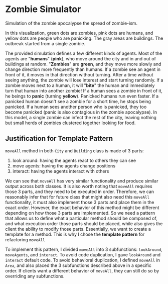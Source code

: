 # Zombie Simulator

Simulation of the zombie apocalypse the spread of zombie-ism.

In this visualization, green dots are zombies, pink dots are humans, and yellow dots are people who are panicking. The gray areas are buildings. The outbreak started from a single zombie.

The provided simulation defines a few different kinds of agents. Most of the agents are "**humans**" (**pink**), who move around the city and in and out of buildings at random. "**Zombies**" are **green**, and they move more slowly and change direction more frequently than humans. If a zombie see an agent in front of it, it moves in that direction without turning. After a time without seeing anything, the zombie will lose interest and start turning randomly. If a zombie moves next to a human, it will "**bite**" the human and immediately turn that human into another zombie! If a human sees a zombie in front of it, he beings to **panic** (turning **yellow**). Panicked humans run even faster. If a panicked human doesn't see a zombie for a short time, he stops being panicked. If a human sees another person who is panicked, they too become panicked (panic is also contagious in the zombie apocalypse). In this model, a single zombie can infect the rest of the city, leaving nothing but small herds of zombies clustered together looking for food.

## Justification for Template Pattern

`moveAll` method in both `City` and `Building` class is made of 3 parts:

1. look around: having the agents react to others they can see
2. move agents: having the agents change positions
3. interact: having the agents interact with others

We can see that `moveAll` has very similar functionality and produce similar output across both classes. It is also worth noting that `moveAll` requires those 3 parts, and they need to be executed in order. Therefore, we can reasonably infer that for future class that might also need this `moveAll` functionality, it must also implement those 3 parts and place them in the exact order. However, the exact behavior of this method might be different depending on how those 3 parts are implemented. So we need a pattern that allows us to define what a particular method should be composed of, and what execution order those parts should be placed, while also gives the client the ability to modify those parts. Essentially, we want to create a template for a method. This is why I chose the **template pattern** for refactoring `moveAll`

To implement this pattern, I divided `moveAll` into 3 subfunctions: `lookAround`, `moveAgents`, and `interact`. To avoid code duplication, I gave `lookAround` and `interact` default code. To avoid behavioral duplication, I defined `moveAll` in `Area`, and also placed the 3 subfunctions described above in a specific order. If clients want a different behavior of `moveAll`, they can still do so by overriding any subfunctions.

